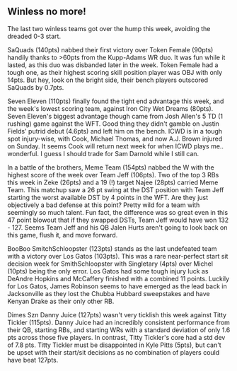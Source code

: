 

## Winless no more!
The last two winless teams got over the hump this week, avoiding the dreaded 0-3 start.

SaQuads (140pts) nabbed their first victory over Token Female (90pts) handily thanks to >60pts from the Kupp-Adams WR duo. It was fun while it lasted, as this duo was disbanded later in the week. Token Female had a tough one, as their highest scoring skill position player was OBJ with only 14pts. But hey, look on the bright side, their bench players outscored SaQuads by 0.7pts.

Seven Eleven (110pts) finally found the tight end advantage this week, and the week's lowest scoring team, against Iron City Wet Dreams (80pts). Seven Eleven's biggest advantage though came from Josh Allen's 5 TD (1 rushing) game against the WFT. Good thing they didn't gamble on Justin Fields' putrid debut (4.6pts) and left him on the bench. ICWD is in a tough spot injury-wise, with Cook, Michael Thomas, and now A.J. Brown injured on Sunday. It seems Cook will return next week for when ICWD plays me.. wonderful. I guess I should trade for Sam Darnold while I still can.

In a battle of the brothers, Meme Team (154pts) nabbed the W with the highest score of the week over Team Jeff (106pts). Two of the top 3 RBs this week in Zeke (26pts) and a 19 (!) target Najee (28pts) carried Meme Team. This matchup saw a 26 pt swing at the DST position with Team Jeff starting the worst available DST by 4 points in the WFT. Are they just objectively a bad defense at this point? Pretty wild for a team with seemingly so much talent. Fun fact, the difference was so great even in this 47 point blowout that if they swapped DSTs, Team Jeff would have won 132 - 127. Seems Team Jeff and his QB Jalen Hurts aren't going to look back on this game, flush it, and move forward.

BooBoo SmitchSchloopster (123pts) stands as the last undefeated team with a victory over Los Gatos (103pts). This was a rare near-perfect start sit decision week for SmithSchloopster with Singletary (4pts) over Michel (10pts) being the only error. Los Gatos had some tough injury luck as DeAndre Hopkins and McCaffery finished with a combined 11 points. Luckily for Los Gatos, James Robinson seems to have emerged as the lead back in Jacksonville as they lost the Chubba Hubbard sweepstakes and have Kenyan Drake as their only other RB.

Dimes Szn Danny Juice (127pts) wasn't very ticklish this week against Titty Tickler (115pts). Danny Juice had an incredibly consistent performance from their QB, starting RBs, and starting WRs with a standard deviation of only 1.6 pts across those five players. In contrast, Titty Tickler's core had a std dev of 7.8 pts. Titty Tickler must be disappointed in Kyle Pitts (5pts), but can't be upset with their start/sit decisions as no combination of players could have beat 127pts.

